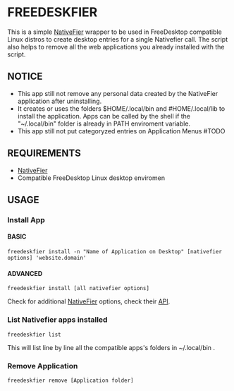 FREEDESKFIER
============================================
This is a simple [NativeFier](https://github.com/nativefier/nativefier) wrapper to be used in FreeDesktop compatible Linux distros to create desktop entries for a single Nativefier call. The script also helps to remove all the web applications you already installed with the script.

## NOTICE
 
- This app still not remove any personal data created by the NativeFier application after uninstalling.
- It creates or uses the folders $HOME/.local/bin and #HOME/.local/lib to install the application. Apps can be called by the shell if the "~/.local/bin" folder is already in PATH enviroment variable. 
- This app still not put categoryzed entries on Application Menus #TODO

## REQUIREMENTS

- [NativeFier](https://github.com/nativefier/nativefier)
- Compatible FreeDesktop Linux desktop enviromen

## USAGE

### Install App

#### BASIC 

```
freedeskfier install -n "Name of Application on Desktop" [nativefier options] 'website.domain'
```

#### ADVANCED
```
freedeskfier install [all nativefier options]
```
Check for additional [NativeFier](https://github.com/nativefier/nativefier) options, check their [API](https://github.com/nativefier/nativefier/blob/master/API.md). 

### List Nativefier apps installed

```
freedeskfier list
```
This will list line by line all the compatible apps's folders in ~/.local/bin .

### Remove Application

```
freedeskfier remove [Application folder]
```



